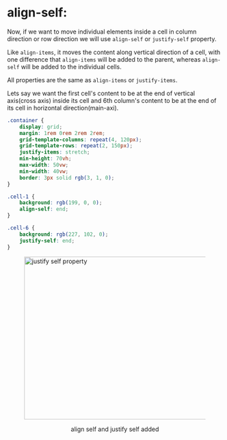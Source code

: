 # align-self:

Now, if we want to move individual elements inside a cell in column direction or row direction we will use `align-self` or `justify-self` property.

Like `align-items`, it moves the content along vertical direction of a cell, with one difference that `align-items` will be added to the parent, whereas `align-self` will be added to the individual cells.

All properties are the same as `align-items` or `justify-items`.

Lets say we want the first cell's content to be at the end of vertical axis(cross axis) inside its cell and 6th column's content to be at the end of its cell in horizontal direction(main-axi).

```css
.container {
	display: grid;
	margin: 1rem 0rem 2rem 2rem;
	grid-template-columns: repeat(4, 120px);
	grid-template-rows: repeat(2, 150px);
	justify-items: stretch;
	min-height: 70vh;
	max-width: 50vw;
	min-width: 40vw;
	border: 3px solid rgb(3, 1, 0);
}

.cell-1 {
	background: rgb(199, 0, 0);
	align-self: end;
}

.cell-6 {
	background: rgb(227, 102, 0);
	justify-self: end;
}
```

<figure>
<img src="../assets/justify-self/justify-self.png" height="380" width="862" alt="justify self property">
<figcaption><p align="center">align self and justify self added</p><figcaption>
</figure>


